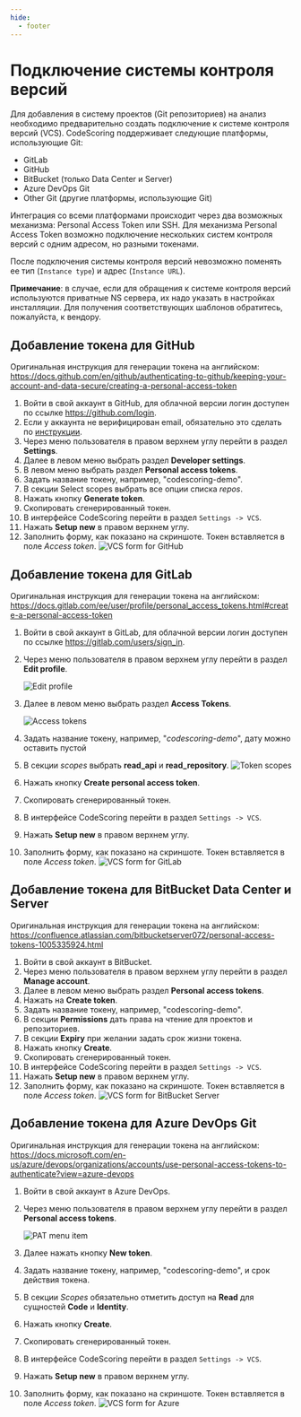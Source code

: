 ```yaml
---
hide:
  - footer
---
```

# Подключение системы контроля версий

Для добавления в систему проектов (Git репозиториев) на анализ необходимо предварительно создать подключение к системе контроля версий (VCS). CodeScoring поддерживает следующие платформы, использующие Git:

- GitLab
- GitHub
- BitBucket (только Data Center и Server)
- Azure DevOps Git
- Other Git (другие платформы, использующие Git)

Интеграция со всеми платформами происходит через два возможных механизма: Personal Access Token или SSH. Для механизма Personal Access Token возможно подключение нескольких систем контроля версий с одним адресом, но разными токенами.

После подключения системы контроля версий невозможно поменять ее тип (`Instance type`) и адрес (`Instance URL`).

**Примечание**: в случае, если для обращения к системе контроля версий используются приватные NS сервера, их надо указать в настройках инсталляции. Для получения соответствующих шаблонов обратитесь, пожалуйста, к вендору.

## Добавление токена для GitHub

Оригинальная инструкция для генерации токена на английском: <https://docs.github.com/en/github/authenticating-to-github/keeping-your-account-and-data-secure/creating-a-personal-access-token>

1. Войти в свой аккаунт в GitHub, для облачной версии логин доступен по ссылке <https://github.com/login>.
2. Если у аккаунта не верифицирован email, обязательно это сделать по [инструкции](https://docs.github.com/en/get-started/signing-up-for-github/verifying-your-email-address).
3. Через меню пользователя в правом верхнем углу перейти в раздел **Settings**.
4. Далее в левом меню выбрать раздел **Developer settings**.
5. В левом меню выбрать раздел **Personal access tokens**.
6. Задать название токену, например, "codescoring-demo".
7. В секции Select scopes выбрать все опции списка _repos_.
8. Нажать кнопку **Generate token**.
9. Скопировать сгенерированный токен.
10. В интерфейсе CodeScoring перейти в раздел `Settings -> VCS`.
11. Нажать **Setup new** в правом верхнем углу.
12. Заполнить форму, как показано на скриншоте. Токен вставляется в поле _Access token_.
    ![VCS form for GitHub](/assets/img/github/cs-vcs-form-github.png)


## Добавление токена для GitLab

Оригинальная инструкция для генерации токена на английском: <https://docs.gitlab.com/ee/user/profile/personal_access_tokens.html#create-a-personal-access-token>

1. Войти в свой аккаунт в GitLab, для облачной версии логин доступен по ссылке <https://gitlab.com/users/sign_in>.
2. Через меню пользователя в правом верхнем углу перейти в раздел **Edit profile**.

    ![Edit profile](/assets/img/gitlab/edit-profile-link.png)

3. Далее в левом меню выбрать раздел **Access Tokens**.

    ![Access tokens](/assets/img/gitlab/access-tokens-link.png)

4. Задать название токену, например, "*codescoring-demo*", дату можно оставить пустой
5. В секции _scopes_ выбрать **read_api** и **read_repository**.
    ![Token scopes](/assets/img/gitlab/scopes.png)
6. Нажать кнопку **Create personal access token**.
7. Скопировать сгенерированный токен.
8. В интерфейсе CodeScoring перейти в раздел `Settings -> VCS`.
9.  Нажать **Setup new** в правом верхнем углу.
10. Заполнить форму, как показано на скриншоте. Токен вставляется в поле _Access token_.
    ![VCS form for GitLab](/assets/img/gitlab/cs-vcs-form-gitlab.png)


## Добавление токена для BitBucket Data Center и Server

Оригинальная инструкция для генерации токена на английском: <https://confluence.atlassian.com/bitbucketserver072/personal-access-tokens-1005335924.html>

1. Войти в свой аккаунт в BitBucket.
2. Через меню пользователя в правом верхнем углу перейти в раздел **Manage account**.
3. Далее в левом меню выбрать раздел **Personal access tokens**.
4. Нажать на **Create token**.
5. Задать название токену, например, "codescoring-demo".
6. В секции **Permissions** дать права на чтение для проектов и репозиториев.
7. В секции **Expiry** при желании задать срок жизни токена.
8. Нажать кнопку **Create**.
9. Скопировать сгенерированный токен.
10. В интерфейсе CodeScoring перейти в раздел `Settings -> VCS`.
11. Нажать **Setup new** в правом верхнем углу.
12. Заполнить форму, как показано на скриншоте. Токен вставляется в поле _Access token_.
    ![VCS form for BitBucket Server](/assets/img/bitbucket/cs-vcs-form-bitbucket.png)

## Добавление токена для Azure DevOps Git

Оригинальная инструкция для генерации токена на английском: <https://docs.microsoft.com/en-us/azure/devops/organizations/accounts/use-personal-access-tokens-to-authenticate?view=azure-devops>

1. Войти в свой аккаунт в Azure DevOps.
2. Через меню пользователя в правом верхнем углу перейти в раздел **Personal access tokens**.

    ![PAT menu item](/assets/img/azure/pat-menu-item.png)
    
3. Далее нажать кнопку **New token**.
4. Задать название токену, например, "codescoring-demo", и срок действия токена.
5. В секции _Scopes_ обязательно отметить доступ на **Read** для сущностей **Code** и **Identity**.
6. Нажать кнопку **Create**.
7. Скопировать сгенерированный токен.
8. В интерфейсе CodeScoring перейти в раздел `Settings -> VCS`.
9. Нажать **Setup new** в правом верхнем углу.
10. Заполнить форму, как показано на скриншоте. Токен вставляется в поле _Access token_.
    ![VCS form for Azure](/assets/img/azure/cs-vcs-form-azure.png)
